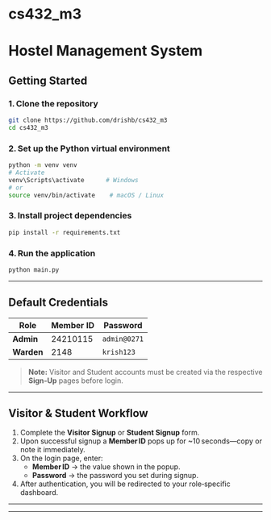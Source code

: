# cs432_m3

# Hostel Management System

## Getting Started

### 1. Clone the repository

```bash
git clone https://github.com/drishb/cs432_m3
cd cs432_m3

```

### 2. Set up the Python virtual environment

```bash
python -m venv venv
# Activate
venv\Scripts\activate      # Windows
# or
source venv/bin/activate    # macOS / Linux
```

### 3. Install project dependencies

```bash
pip install -r requirements.txt
```

### 4. Run the application

```bash
python main.py
```

---

## Default Credentials

| Role       | Member ID | Password     |
| ---------- | --------- | ------------ |
| **Admin**  | 24210115  | `admin@0271` |
| **Warden** | 2148      | `krish123`   |

> **Note:** Visitor and Student accounts must be created via the respective **Sign‑Up** pages before login.

---

## Visitor & Student Workflow

1. Complete the **Visitor Signup** or **Student Signup** form.
2. Upon successful signup a **Member ID** pops up for \~10 seconds—copy or note it immediately.
3. On the login page, enter:
   - **Member ID** → the value shown in the popup.
   - **Password** → the password you set during signup.
4. After authentication, you will be redirected to your role‑specific dashboard.


---




---



